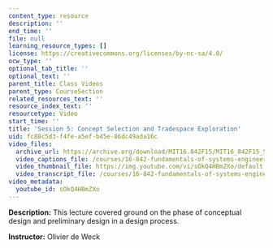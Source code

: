 ```yaml
---
content_type: resource
description: ''
end_time: ''
file: null
learning_resource_types: []
license: https://creativecommons.org/licenses/by-nc-sa/4.0/
ocw_type: ''
optional_tab_title: ''
optional_text: ''
parent_title: Class Videos
parent_type: CourseSection
related_resources_text: ''
resource_index_text: ''
resourcetype: Video
start_time: ''
title: 'Session 5: Concept Selection and Tradespace Exploration'
uid: fc88c5d3-f4fe-a5ef-b45e-86dc49ada16c
video_files:
  archive_url: https://archive.org/download/MIT16.842F15/MIT16_842F15_S05_SPOC_300k.mp4
  video_captions_file: /courses/16-842-fundamentals-of-systems-engineering-fall-2015/8bd7265a5b765171a0f6c80c59f0ef6e_sOkQ4HBmZXo.vtt
  video_thumbnail_file: https://img.youtube.com/vi/sOkQ4HBmZXo/default.jpg
  video_transcript_file: /courses/16-842-fundamentals-of-systems-engineering-fall-2015/65c6b0d3ee9e6f887f0f90201856a2dd_sOkQ4HBmZXo.pdf
video_metadata:
  youtube_id: sOkQ4HBmZXo
---
```


**Description:** This lecture covered ground on the phase of conceptual design and preliminary design in a design process.

**Instructor:** Olivier de Weck


